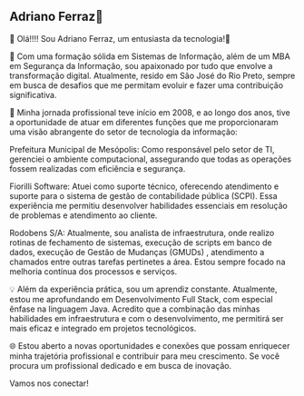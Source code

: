 ## Adriano Ferraz👋

🔹 Olá!!!! Sou Adriano Ferraz, um entusiasta da tecnologia!🔹

🔧 Com uma formação sólida em Sistemas de Informação, além de um MBA em Segurança da Informação, sou apaixonado por tudo que envolve a transformação digital. Atualmente, resido em São José do Rio Preto, sempre em busca de desafios que me permitam evoluir e fazer uma contribuição significativa.

💼 Minha jornada profissional teve início em 2008, e ao longo dos anos, tive a oportunidade de atuar em diferentes funções que me proporcionaram uma visão abrangente do setor de tecnologia da informação:

Prefeitura Municipal de Mesópolis: Como responsável pelo setor de TI, gerenciei o ambiente computacional, assegurando que todas as operações fossem realizadas com eficiência e segurança.

Fiorilli Software: Atuei como suporte técnico, oferecendo atendimento e suporte para o sistema de gestão de contabilidade pública (SCPI). Essa experiência me permitiu desenvolver habilidades essenciais em resolução de problemas e atendimento ao cliente.

Rodobens S/A: Atualmente, sou analista de infraestrutura, onde realizo rotinas de fechamento de sistemas, execução de scripts em banco de dados, execução de Gestão de Mudanças (GMUDs) , atendimento a chamados entre outras tarefas pertinetes a área. Estou sempre focado na melhoria contínua dos processos e serviços.

💡 Além da experiência prática, sou um aprendiz constante. Atualmente, estou me aprofundando em Desenvolvimento Full Stack, com especial ênfase na linguagem Java. Acredito que a combinação das minhas habilidades em infraestrutura e com o desenvolvimento, me permitirá ser mais eficaz e integrado em projetos tecnológicos.

🌐 Estou aberto a novas oportunidades e conexões que possam enriquecer minha trajetória profissional e contribuir para meu crescimento. Se você procura um profissional dedicado e em busca de inovação.

Vamos nos conectar!




<!--
**adferraz/adferraz** is a ✨ _special_ ✨ repository because its `README.md` (this file) appears on your GitHub profile.

Here are some ideas to get you started:

- 🔭 I’m currently working on ...
- 🌱 I’m currently learning ...
- 👯 I’m looking to collaborate on ...
- 🤔 I’m looking for help with ...
- 💬 Ask me about ...
- 📫 How to reach me: ...
- 😄 Pronouns: ...
- ⚡ Fun fact: ...
-->
